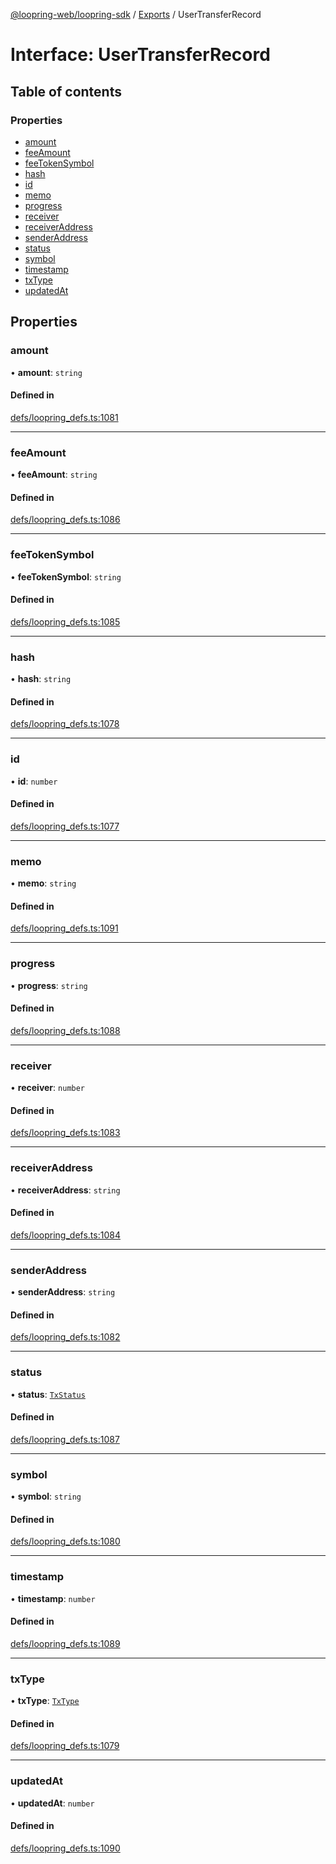 [@loopring-web/loopring-sdk](../README.md) / [Exports](../modules.md) / UserTransferRecord

# Interface: UserTransferRecord

## Table of contents

### Properties

- [amount](UserTransferRecord.md#amount)
- [feeAmount](UserTransferRecord.md#feeamount)
- [feeTokenSymbol](UserTransferRecord.md#feetokensymbol)
- [hash](UserTransferRecord.md#hash)
- [id](UserTransferRecord.md#id)
- [memo](UserTransferRecord.md#memo)
- [progress](UserTransferRecord.md#progress)
- [receiver](UserTransferRecord.md#receiver)
- [receiverAddress](UserTransferRecord.md#receiveraddress)
- [senderAddress](UserTransferRecord.md#senderaddress)
- [status](UserTransferRecord.md#status)
- [symbol](UserTransferRecord.md#symbol)
- [timestamp](UserTransferRecord.md#timestamp)
- [txType](UserTransferRecord.md#txtype)
- [updatedAt](UserTransferRecord.md#updatedat)

## Properties

### amount

• **amount**: `string`

#### Defined in

[defs/loopring_defs.ts:1081](https://github.com/Loopring/loopring_sdk/blob/edf273a/src/defs/loopring_defs.ts#L1081)

___

### feeAmount

• **feeAmount**: `string`

#### Defined in

[defs/loopring_defs.ts:1086](https://github.com/Loopring/loopring_sdk/blob/edf273a/src/defs/loopring_defs.ts#L1086)

___

### feeTokenSymbol

• **feeTokenSymbol**: `string`

#### Defined in

[defs/loopring_defs.ts:1085](https://github.com/Loopring/loopring_sdk/blob/edf273a/src/defs/loopring_defs.ts#L1085)

___

### hash

• **hash**: `string`

#### Defined in

[defs/loopring_defs.ts:1078](https://github.com/Loopring/loopring_sdk/blob/edf273a/src/defs/loopring_defs.ts#L1078)

___

### id

• **id**: `number`

#### Defined in

[defs/loopring_defs.ts:1077](https://github.com/Loopring/loopring_sdk/blob/edf273a/src/defs/loopring_defs.ts#L1077)

___

### memo

• **memo**: `string`

#### Defined in

[defs/loopring_defs.ts:1091](https://github.com/Loopring/loopring_sdk/blob/edf273a/src/defs/loopring_defs.ts#L1091)

___

### progress

• **progress**: `string`

#### Defined in

[defs/loopring_defs.ts:1088](https://github.com/Loopring/loopring_sdk/blob/edf273a/src/defs/loopring_defs.ts#L1088)

___

### receiver

• **receiver**: `number`

#### Defined in

[defs/loopring_defs.ts:1083](https://github.com/Loopring/loopring_sdk/blob/edf273a/src/defs/loopring_defs.ts#L1083)

___

### receiverAddress

• **receiverAddress**: `string`

#### Defined in

[defs/loopring_defs.ts:1084](https://github.com/Loopring/loopring_sdk/blob/edf273a/src/defs/loopring_defs.ts#L1084)

___

### senderAddress

• **senderAddress**: `string`

#### Defined in

[defs/loopring_defs.ts:1082](https://github.com/Loopring/loopring_sdk/blob/edf273a/src/defs/loopring_defs.ts#L1082)

___

### status

• **status**: [`TxStatus`](../enums/TxStatus.md)

#### Defined in

[defs/loopring_defs.ts:1087](https://github.com/Loopring/loopring_sdk/blob/edf273a/src/defs/loopring_defs.ts#L1087)

___

### symbol

• **symbol**: `string`

#### Defined in

[defs/loopring_defs.ts:1080](https://github.com/Loopring/loopring_sdk/blob/edf273a/src/defs/loopring_defs.ts#L1080)

___

### timestamp

• **timestamp**: `number`

#### Defined in

[defs/loopring_defs.ts:1089](https://github.com/Loopring/loopring_sdk/blob/edf273a/src/defs/loopring_defs.ts#L1089)

___

### txType

• **txType**: [`TxType`](../enums/TxType.md)

#### Defined in

[defs/loopring_defs.ts:1079](https://github.com/Loopring/loopring_sdk/blob/edf273a/src/defs/loopring_defs.ts#L1079)

___

### updatedAt

• **updatedAt**: `number`

#### Defined in

[defs/loopring_defs.ts:1090](https://github.com/Loopring/loopring_sdk/blob/edf273a/src/defs/loopring_defs.ts#L1090)

